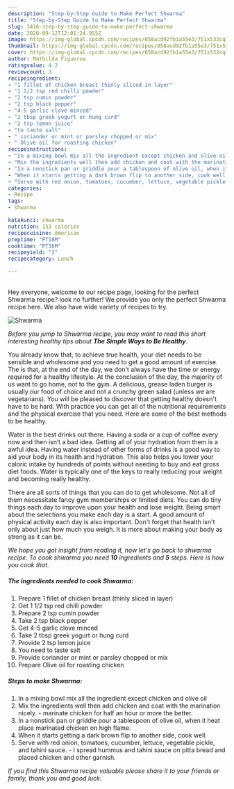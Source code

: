 ```yaml
---
description: "Step-by-Step Guide to Make Perfect Shwarma"
title: "Step-by-Step Guide to Make Perfect Shwarma"
slug: 3416-step-by-step-guide-to-make-perfect-shwarma
date: 2020-09-12T12:01:24.955Z
image: https://img-global.cpcdn.com/recipes/058acd92fb1a55e3/751x532cq70/shwarma-recipe-main-photo.jpg
thumbnail: https://img-global.cpcdn.com/recipes/058acd92fb1a55e3/751x532cq70/shwarma-recipe-main-photo.jpg
cover: https://img-global.cpcdn.com/recipes/058acd92fb1a55e3/751x532cq70/shwarma-recipe-main-photo.jpg
author: Mathilda Figueroa
ratingvalue: 4.2
reviewcount: 3
recipeingredient:
- "1 fillet of chicken breast thinly sliced in layer"
- "1 1/2 tsp red chilli powder"
- "2 tsp cumin powder"
- "2 tsp black pepper"
- "4-5 garlic clove minced"
- "2 tbsp greek yogurt or hung curd"
- "2 tsp lemon juice"
- "to taste salt"
- " coriander or mint or parsley chopped or mix"
- " Olive oil for roasting chicken"
recipeinstructions:
- "In a mixing bowl mix all the ingredient except chicken and olive oil"
- "Mix the ingredients well then add chicken and coat with the marination nicely. marinate chicken for half an hour or more the better."
- "In a nonstick pan or griddle pour a tablespoon of olive oil, when it heat place marinated chicken on high flame."
- "When it starts getting a dark brown flip to another side, cook well."
- "Serve with red onion, tomatoes, cucumber, lettuce, vegetable pickle, and tahini sauce. I spread hummus and tahini sauce on pitta bread and placed chicken and other garnish."
categories:
- Recipe
tags:
- shwarma

katakunci: shwarma 
nutrition: 153 calories
recipecuisine: American
preptime: "PT18M"
cooktime: "PT36M"
recipeyield: "3"
recipecategory: Lunch

---
```

<br>
Hey everyone, welcome to our recipe page, looking for the perfect Shwarma recipe? look no further! We provide you only the perfect Shwarma recipe here. We also have wide variety of recipes to try.
<br>


![Shwarma](https://img-global.cpcdn.com/recipes/058acd92fb1a55e3/751x532cq70/shwarma-recipe-main-photo.jpg)

<i>Before you jump to Shwarma recipe, you may want to read this short interesting healthy tips about <strong>The Simple Ways to Be Healthy</strong>.</i>

You already know that, to achieve true health, your diet needs to be sensible and wholesome and you need to get a good amount of exercise. The  is that, at the end of the day, we don't always have the time or energy required for a healthy lifestyle. At the conclusion of the day, the majority of us want to go home, not to the gym. A delicious, grease laden burger is usually our food of choice and not a crunchy green salad (unless we are vegetarians). You will be pleased to discover that getting healthy doesn't have to be hard. With practice you can get all of the nutritional requirements and the physical exercise that you need. Here are some of the best methods to be healthy.

Water is the best drinks out there. Having a soda or a cup of coffee every now and then isn’t a bad idea. Getting all of your hydration from them is a awful idea. Having water instead of other forms of drinks is a good way to aid your body in its health and hydration. This also helps you lower your caloric intake by hundreds of points without needing to buy and eat gross diet foods. Water is typically one of the keys to really reducing your weight and becoming really healthy.

There are all sorts of things that you can do to get wholesome. Not all of them necessitate fancy gym memberships or limited diets. You can do tiny things each day to improve upon your health and lose weight. Being smart about the selections you make each day is a start. A good amount of physical activity each day is also important. Don't forget that health isn't only about just how much you weigh. It is more about making your body as strong as it can be. 


<i>We hope you got insight from reading it, now let's go back to shwarma recipe. To cook shwarma you need <strong>10</strong> ingredients and <strong>5</strong> steps. Here is how you cook that.
</i>

##### The ingredients needed to cook Shwarma:

1. Prepare 1 fillet of chicken breast (thinly sliced in layer)
1. Get 1 1/2 tsp red chilli powder
1. Prepare 2 tsp cumin powder
1. Take 2 tsp black pepper
1. Get 4-5 garlic clove minced
1. Take 2 tbsp greek yogurt or hung curd
1. Provide 2 tsp lemon juice
1. You need to taste salt
1. Provide  coriander or mint or parsley chopped or mix
1. Prepare  Olive oil for roasting chicken


##### Steps to make Shwarma:

1. In a mixing bowl mix all the ingredient except chicken and olive oil
1. Mix the ingredients well then add chicken and coat with the marination nicely. - marinate chicken for half an hour or more the better.
1. In a nonstick pan or griddle pour a tablespoon of olive oil, when it heat place marinated chicken on high flame.
1. When it starts getting a dark brown flip to another side, cook well.
1. Serve with red onion, tomatoes, cucumber, lettuce, vegetable pickle, and tahini sauce. - I spread hummus and tahini sauce on pitta bread and placed chicken and other garnish.


<i>If you find this Shwarma recipe valuable please share it to your friends or family, thank you and good luck.</i>
